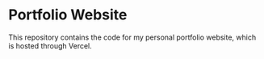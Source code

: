 # Portfolio Website
This repository contains the code for my personal portfolio website, which is hosted through Vercel.
